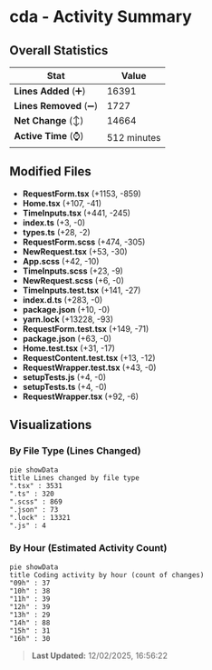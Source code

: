 # cda - Activity Summary 

## Overall Statistics

| Stat                   | Value                                                             |
| ---------------------- | ----------------------------------------------------------------- |
| **Lines Added** (➕)   | 16391                                          |
| **Lines Removed** (➖) | 1727                                        |
| **Net Change** (↕)    | 14664                |
| **Active Time** (⌚)   | 512 minutes |


## Modified Files
- **RequestForm.tsx** (+1153, -859)
- **Home.tsx** (+107, -41)
- **TimeInputs.tsx** (+441, -245)
- **index.ts** (+3, -0)
- **types.ts** (+28, -2)
- **RequestForm.scss** (+474, -305)
- **NewRequest.tsx** (+53, -30)
- **App.scss** (+42, -10)
- **TimeInputs.scss** (+23, -9)
- **NewRequest.scss** (+6, -0)
- **TimeInputs.test.tsx** (+141, -27)
- **index.d.ts** (+283, -0)
- **package.json** (+10, -0)
- **yarn.lock** (+13228, -93)
- **RequestForm.test.tsx** (+149, -71)
- **package.json** (+63, -0)
- **Home.test.tsx** (+31, -17)
- **RequestContent.test.tsx** (+13, -12)
- **RequestWrapper.test.tsx** (+43, -0)
- **setupTests.js** (+4, -0)
- **setupTests.ts** (+4, -0)
- **RequestWrapper.tsx** (+92, -6)

## Visualizations

### By File Type (Lines Changed)

```mermaid
pie showData
title Lines changed by file type
".tsx" : 3531
".ts" : 320
".scss" : 869
".json" : 73
".lock" : 13321
".js" : 4
```

### By Hour (Estimated Activity Count)

```mermaid
pie showData
title Coding activity by hour (count of changes)
"09h" : 37
"10h" : 38
"11h" : 39
"12h" : 39
"13h" : 29
"14h" : 88
"15h" : 31
"16h" : 30
```


> **Last Updated:** 12/02/2025, 16:56:22